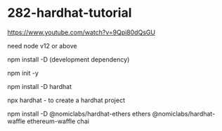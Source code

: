 # 282-hardhat-tutorial

https://www.youtube.com/watch?v=9Qpi80dQsGU

need node v12 or above

npm install -D (development dependency)

npm init -y

npm install -D hardhat

npx hardhat      - to create a hardhat project

npm install -D @nomiclabs/hardhat-ethers ethers @nomiclabs/hardhat-waffle ethereum-waffle chai

